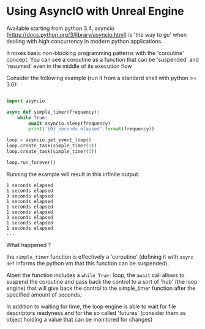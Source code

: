 # Using AsyncIO with Unreal Engine

Available starting from python 3.4, asyncio (https://docs.python.org/3/library/asyncio.html) is 'the way to go' when dealing with high concurrency
in modern python applications.

It mixes basic non-blocking programming patterns with the 'coroutine' concept. You can see a coroutine as a function that can be 'suspended' and 'resumed' even in the middle of its execution flow

Consider the following example (run it from a standard shell with python >= 3.6):

```python

import asyncio

async def simple_timer(frequency):
    while True:
        await asyncio.sleep(frequency)
        print('{0} seconds elapsed'.format(frequency))

loop = asyncio.get_event_loop()
loop.create_task(simple_timer(1))
loop.create_task(simple_timer(3))

loop.run_forever()
```

Running the example will result in this infinite output:

```
1 seconds elapsed
1 seconds elapsed
3 seconds elapsed
1 seconds elapsed
1 seconds elapsed
1 seconds elapsed
3 seconds elapsed
1 seconds elapsed
1 seconds elapsed
...
```

What happened ?

the `simple_timer` function is effectively a 'coroutine' (defining it with `async def` informs the python vm that this function can be suspended).

Albeit the function includes a `while True:` loop, the `await` call allows to suspend the coroutine and pass back the control to a sort of 'hub' (the loop engine) that will give back the control to the simple_timer function after the specified amount of seconds.

In addition to waiting for time, the loop engine is able to wait for file descriptors readyness and for the so called 'futures' (consider them as object holding a value that can be monitored for changes)


